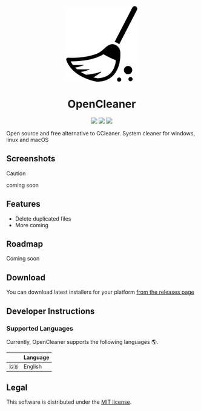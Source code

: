 <div align="center">
    <img src="https://github.com/OpenCleaner/OpenCleaner/raw/master/logo.png" alt="OpenCleaner" width="200" />
    <h1>OpenCleaner</h1>
    <a href="https://travis-ci.org/OpenCleaner/OpenCleaner"><img src="https://travis-ci.org/OpenCleaner/OpenCleaner.svg?branch=master"/></a>
    <a href="https://github.com/OpenCleaner/OpenCleaner/releases"><img src="https://img.shields.io/github/release/OpenCleaner/OpenCleaner.svg"/></a>
    <img src="https://img.shields.io/badge/platforms-Windows%20%2F%20Linux%20%2F%20Mac-brightgreen.svg?style=flat-square">
</div>

Open source and free alternative to CCleaner. System cleaner for windows, linux and macOS

## Screenshots

> [!CAUTION]
> coming soon

## Features

- Delete duplicated files
- More coming

## Roadmap

Coming soon

## Download

You can download latest installers for your platform [from the releases page](https://github.com/OpenCleaner/OpenCleaner/releases)

## Developer Instructions

### Supported Languages

Currently, OpenCleaner supports the following languages :earth_americas:.

&nbsp;            |  Language
 -----------------|----------------------|
 :uk:             | English              |

## Legal

This software is distributed under the [MIT license](https://github.com/OpenCleaner/OpenCleaner/blob/master/LICENSE).